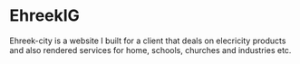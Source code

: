 # EhreekIG
Ehreek-city is a website I built for a client that deals on elecricity products and also rendered services for home, schools, churches and industries etc.
